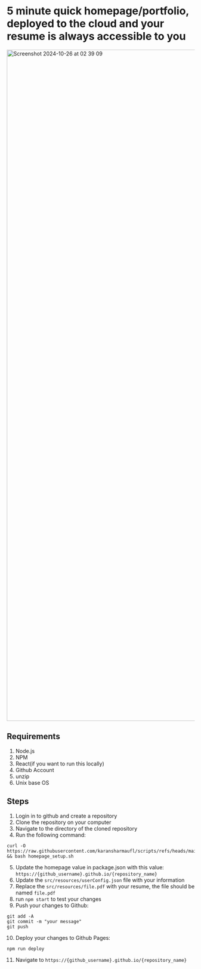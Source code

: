 # 5 minute quick homepage/portfolio, deployed to the cloud and your resume is always accessible to you
<img width="1800" alt="Screenshot 2024-10-26 at 02 39 09" src="https://github.com/user-attachments/assets/c40050f6-780b-4af0-8598-93deb0f7f373">

## Requirements
1. Node.js
2. NPM
3. React(if you want to run this locally)
4. Github Account
5. unzip
6. Unix base OS


## Steps
1. Login in to github and create a repository 
2. Clone the repository on your computer
3. Navigate to the directory of the cloned repository
4. Run the following command:
```
curl -O https://raw.githubusercontent.com/karansharmaufl/scripts/refs/heads/main/setup/homepage_setup.sh && bash homepage_setup.sh 
```
5. Update the homepage value in package.json with this value:
`https://{github_username}.github.io/{repository_name}`
6. Update the `src/resources/userConfig.json` file with your information
7. Replace the `src/resources/file.pdf` with your resume, the file should be named `file.pdf`
8. run ```npm start``` to test your changes
9. Push your changes to Github:
```
git add -A
git commit -m "your message"
git push
```
10. Deploy your changes to Github Pages:
```
npm run deploy
```
11. Navigate to `https://{github_username}.github.io/{repository_name}`
